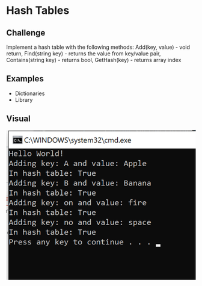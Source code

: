 # Hash Tables

## Challenge
Implement a hash table with the following methods: Add(key, value) - void return, Find(string key) - returns the value from key/value pair, Contains(string key) - returns bool, GetHash(key) - returns array index

## Examples
- Dictionaries
- Library

## Visual
![image](https://github.com/allisa/Data-Structures-and-Algorithms/blob/master/assets/hash_tables.png)
